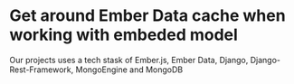 # Get around Ember Data cache when working with embeded model

Our projects uses a tech stask of Ember.js, Ember Data, Django, Django-Rest-Framework, MongoEngine and MongoDB
